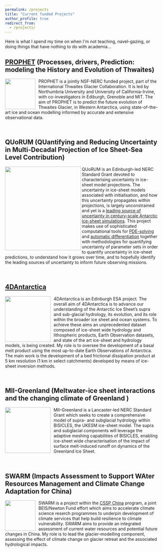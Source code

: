 ```yaml
---
permalink: /projects
title: "Current funded Projects"
author_profile: true
redirect_from: 
  - /projects/
---
```



Here is what I spend my time on when I'm not teaching, navel-gazing, or doing things that have nothing to do with academia...

## [PROPHET](https://thwaitesglacier.org/projects/prophet) (Processes, drivers, Prediction: modeling the History and Evolution of Thwaites)

<img style="float:left; padding-right:10px"  width="100" height="100" src="https://dngoldberg.github.io/files/proj_images/Thwaites_PROPHET.jpg">

PROPHET is a jointly NSF-NERC funded project, part of the International Thwaites Glacier Collaboration. It is led by Northumbria University and University of California-Irvine, with co-investigators in Ediburgh, Grenoble and MIT. The aim of PROPHET is to predict the future evolution of Thwaites Glacier, in Western Antarctica, using state-of-the-art ice and ocean modelling informed by accurate and extensive observational data.

<br />


## QUoRUM (QUantifying and Reducing Uncertainty in Multi-Decadal Projection of Ice Sheet-Sea Level Contribution)

<img align="left" width="250" height="275" src="https://dngoldberg.github.io/files/proj_images/quorumpic.png">

QUoRUM is an Edinburgh-led NERC Standard Grant devoted to characterising uncertainty in ice-sheet model projections. The uncertainty in ice-sheet models associated with initialisation, and how this uncertainty propagates within projections, is largely unconstrained and yet is a [leading source of uncertainty in century-scale Antarctic ice-sheet simulations](https://www.the-cryosphere.net/13/1441/2019/). This project makes use of sophisticated computational tools for [PDE-solving](fenicsproject.org) and [automatic differentiation](https://github.com/jrmaddison/tlm_adjoint) together with methodologies for quantifying uncertainty of parameter sets in order to quantify uncertainty in ice-sheet predictions, to understand how it grows over time, and to hopefully identify the leading sources of uncertainty to inform future observing missions.


<br />

## [4DAntarctica](http://4d-antarctica.org/)

<img style="float:left; padding-right:10px"  width="150" height="150" src="https://dngoldberg.github.io/files/proj_images/4dant.png">

4DAntarctica is an Edinburgh ESA project. The overall aim of 4DAntarctica is to advance our understanding of the Antarctic Ice Sheet’s supra and sub-glacial hydrology, its evolution, and its role within the broader ice sheet and ocean systems. To achieve these aims an unprecedented dataset composed of ice-sheet wide hydrology and lithospheric products, Earth Observation datasets, and state of the art ice-sheet and hydrology models, is being created. My role is to oversee the development of a basal melt product using the most up-to-date Earth Observations of Antarctica. The main work is the development of a bed frictional dissipation product at 5 km resolution (1 km in select catchments) developed by means of ice-sheet inversion methods.

<br />

## MII-Greenland (Meltwater-ice sheet interactions and the changing climate of Greenland )

<img style="float:left; padding-right:10px"  width="150" height="150" src="https://dngoldberg.github.io/files/proj_images/mouline.jpg">

MII-Greenland is a Lancaster-led NERC Standard Grant which seeks to create a comprehensive model of supra- and subglacial hydrology within BISICLES, the UKESM ice-sheet model. The supra and subglacial components will leverage the adaptive meshing capabilities of BISICLES, enabling ice-sheet wide characterisation of the impact of surface melt-induced runoff on dynamics of the Greenland Ice Sheet.

<br />

## SWARM (Impacts Assessment to Support WAter Resources Management and Climate Change Adaptation for China)

<img style="float:left; padding-right:10px"  width="100" height="100" src="https://dngoldberg.github.io/files/proj_images/oggm.png">

SWARM is a project within the [CSSP China]() program, a joint BEIS/Newton Fund effort which aims to accelerate climate science reserch programmes to underpin development of climate services that help build resilience to climate vulnerability. SWARM aims to provide an integrated assessment of current water resources and potential future changes in China. My role is to lead the glacier-modelling component, assessing the effect of climate change on glacier retreat and the associated hydrological impacts.

